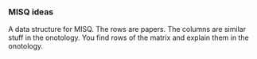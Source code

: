 ### MISQ ideas
A data structure for MISQ. The rows are papers. The columns are similar stuff in the onotology. You find rows of the matrix and explain them in the onotology.


